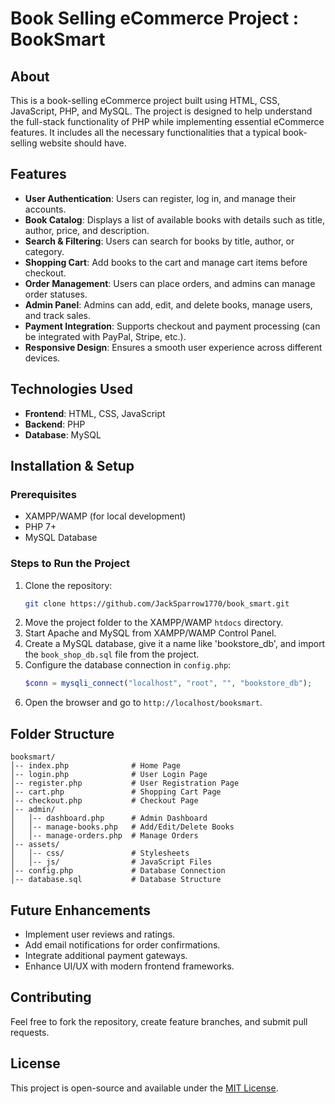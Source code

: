 # Book Selling eCommerce Project : BookSmart

## About

This is a book-selling eCommerce project built using HTML, CSS, JavaScript, PHP, and MySQL. The project is designed to help understand the full-stack functionality of PHP while implementing essential eCommerce features. It includes all the necessary functionalities that a typical book-selling website should have.

## Features

- **User Authentication**: Users can register, log in, and manage their accounts.
- **Book Catalog**: Displays a list of available books with details such as title, author, price, and description.
- **Search & Filtering**: Users can search for books by title, author, or category.
- **Shopping Cart**: Add books to the cart and manage cart items before checkout.
- **Order Management**: Users can place orders, and admins can manage order statuses.
- **Admin Panel**: Admins can add, edit, and delete books, manage users, and track sales.
- **Payment Integration**: Supports checkout and payment processing (can be integrated with PayPal, Stripe, etc.).
- **Responsive Design**: Ensures a smooth user experience across different devices.

## Technologies Used

- **Frontend**: HTML, CSS, JavaScript
- **Backend**: PHP
- **Database**: MySQL

## Installation & Setup

### Prerequisites

- XAMPP/WAMP (for local development)
- PHP 7+
- MySQL Database

### Steps to Run the Project

1. Clone the repository:
   ```sh
   git clone https://github.com/JackSparrow1770/book_smart.git
   ```
2. Move the project folder to the XAMPP/WAMP `htdocs` directory.
3. Start Apache and MySQL from XAMPP/WAMP Control Panel.
4. Create a MySQL database, give it a name like 'bookstore\_db', and import the `book_shop_db.sql` file from the project.
5. Configure the database connection in `config.php`:
   ```php
   $conn = mysqli_connect("localhost", "root", "", "bookstore_db");
   ```
6. Open the browser and go to `http://localhost/booksmart`.

## Folder Structure

```
booksmart/
│-- index.php              # Home Page
│-- login.php              # User Login Page
│-- register.php           # User Registration Page
│-- cart.php               # Shopping Cart Page
│-- checkout.php           # Checkout Page
│-- admin/
│   │-- dashboard.php      # Admin Dashboard
│   │-- manage-books.php   # Add/Edit/Delete Books
│   │-- manage-orders.php  # Manage Orders
│-- assets/
│   │-- css/               # Stylesheets
│   │-- js/                # JavaScript Files
│-- config.php             # Database Connection
│-- database.sql           # Database Structure
```

## Future Enhancements

- Implement user reviews and ratings.
- Add email notifications for order confirmations.
- Integrate additional payment gateways.
- Enhance UI/UX with modern frontend frameworks.

## Contributing

Feel free to fork the repository, create feature branches, and submit pull requests.

## License

This project is open-source and available under the [MIT License](LICENSE).

